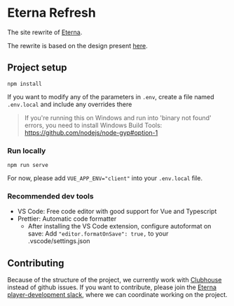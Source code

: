 # Eterna Refresh

The site rewrite of [Eterna](eternagame.org).

The rewrite is based on the design present [here](https://github.com/eternagame/design).

## Project setup

```
npm install
```

If you want to modify any of the parameters in `.env`, create a file named `.env.local` and include any overrides there

> If you're running this on Windows and run into 'binary not found' errors, you need to install Windows Build Tools: https://github.com/nodejs/node-gyp#option-1

### Run locally

```
npm run serve
```

For now, please add `VUE_APP_ENV="client"` into your `.env.local` file.

### Recommended dev tools

- VS Code: Free code editor with good support for Vue and Typescript
- Prettier: Automatic code formatter
  - After installing the VS Code extension, configure autoformat on save:
    Add `"editor.formatOnSave": true,` to your .vscode/settings.json

## Contributing

Because of the structure of the project, we currently work with [Clubhouse](https://app.clubhouse.io/vital-mind-media/stories/space/441/everything) instead of github issues.
If you want to contribute, please join the [Eterna player-development slack](https://join.slack.com/t/eternaplayerdev/shared_invite/enQtODk1Njk0MTQxMDQ2LWFmZjFhNDMwM2NlNjkyMzYxZDNjOTNiNzhhNTY0MDcxNWNlOWE4YjkyZmQzZWY1YmEzZmFlMmU5NWM0MWFjZjM), where we can coordinate working on the project.
